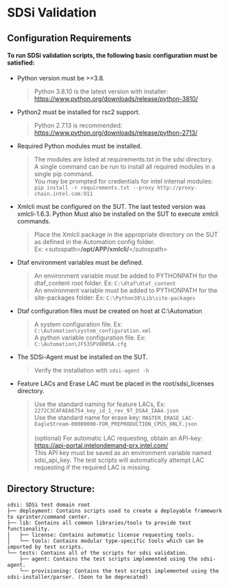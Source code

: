# SDSi Validation
## Configuration Requirements
#### To run SDSi validation scripts, the following basic configuration must be satisfied:
* Python version must be >=3.8.
  >Python 3.8.10 is the latest version with installer: https://www.python.org/downloads/release/python-3810/
  
* Python2 must be installed for rsc2 support.
  >Python 2.7.13 is recommended: https://www.python.org/downloads/release/python-2713/

* Required Python modules must be installed.
  >The modules are listed at requirements.txt in the sdsi directory. <br>
  A single command can be run to install all required modules in a single pip command. <br>
  You may be prompted for credentials for intel internal modules: <br>
  `pip install -r requirements.txt --proxy http://proxy-chain.intel.com:911`
  
* Xmlcli must be configured on the SUT. The last tested version was xmlcli-1.6.3.
  Python Must also be installed on the SUT to execute xmlcli commands.
  >Place the Xmlcli package in the appropriate directory on the SUT as defined in the Automation config folder. <br>
  Ex: \<sutospath>**/opt/APP/xmlcli/**\</sutospath>

* Dtaf environment variables must be defined.
  >An environment variable must be added to PYTHONPATH for the dtaf_content root folder. Ex: `C:\dtaf\dtaf_content` <br>
  An environment variable must be added to PYTHONPATH for the site-packages folder. Ex: `C:\Python38\Lib\site-packages`
  
* Dtaf configuration files must be created on host at C:\Automation
  >A system configuration file. Ex: `C:\Automation\system_configuration.xml` <br>
  A python variable configuration file. Ex: `C:\Automation\JF53SPV0005A.cfg` <br>

* The SDSi-Agent must be installed on the SUT.
    > Verify the installation with `sdsi-agent -h`

* Feature LACs and Erase LAC must be placed in the root/sdsi_licenses directory.
  > Use the standard naming for feature LACs, Ex: `2272C3CAFAEA6754_key_id_1_rev_97_DSA4_IAA4.json` <br>
  Use the standard name for erase key: `MASTER_ERASE_LAC-EagleStream-00000000-FOR_PREPRODUCTION_CPUS_ONLY.json` <br> <br>
  (optional) For automatic LAC requesting, obtain an API-key: https://api-portal.intelondemand-prx.intel.com/ <br>
  This API key must be saved as an environment variable named sdsi_api_key. The test scripts will automatically
  attempt LAC requesting if the required LAC is missing.

## Directory Structure:
    sdsi: SDSi test domain root
    ├── deployment: Contains scripts used to create a deployable framework to sprinter/command center.
    ├── lib: Contains all common libraries/tools to provide test functionality.
    │   ├── license: Contains automatic license requesting tools.
    │   └── tools: Contains modular type-specific tools which can be imported by test scripts.
    └── tests: Contains all of the scripts for sdsi validation.
        ├── agent: Contains the test scripts implemented using the sdsi-agent.
        └── provisioning: Contains the test scripts implemented using the sdsi-installer/parser. (Soon to be deprecated)
